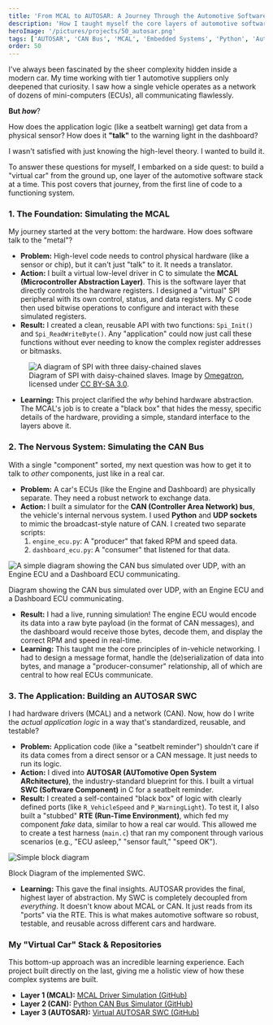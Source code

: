 ```yaml
---
title: 'From MCAL to AUTOSAR: A Journey Through the Automotive Software Stack'
description: 'How I taught myself the core layers of automotive software, from a C-based MCAL driver to a Python CAN bus and a full AUTOSAR application.'
heroImage: '/pictures/projects/50_autosar.png'
tags: ['AUTOSAR', 'CAN Bus', 'MCAL', 'Embedded Systems', 'Python', 'Automotive']
order: 50
---
```


I've always been fascinated by the sheer complexity hidden inside a modern car. My time working with tier 1 automotive suppliers only deepened that curiosity. I saw how a single vehicle operates as a network of dozens of mini-computers (ECUs), all communicating flawlessly.

**But *how***?

How does the application logic (like a seatbelt warning) get data from a physical sensor? How does it **"talk"** to the warning light in the dashboard?

I wasn't satisfied with just knowing the high-level theory. I wanted to build it.

To answer these questions for myself, I embarked on a side quest: to build a "virtual car" from the ground up, one layer of the automotive software stack at a time. This post covers that journey, from the first line of code to a functioning system.

### 1. The Foundation: Simulating the MCAL
My journey started at the very bottom: the hardware. How does software talk to the "metal"?

* **Problem:** High-level code needs to control physical hardware (like a sensor or chip), but it can't just "talk" to it. It needs a translator.
* **Action:** I built a virtual low-level driver in C to simulate the **MCAL (Microcontroller Abstraction Layer)**. This is the software layer that directly controls the hardware registers. I designed a "virtual" SPI peripheral with its own control, status, and data registers. My C code then used bitwise operations to configure and interact with these simulated registers.
* **Result:** I created a clean, reusable API with two functions: `Spi_Init()` and `Spi_ReadWriteByte()`. Any "application" could now just call these functions without ever needing to know the complex register addresses or bitmasks.

<figure class="mx-auto max-w-xl">
  <!-- 
    1. We add "bg-white p-4" to give the transparent SVG 
       a clean white background and some padding.
  -->
  <img 
    src="/pictures/projects/50_SPI_daisy_chain.svg" 
    alt="A diagram of SPI with three daisy-chained slaves" 
    class="w-full rounded-lg bg-white p-4" 
  />
  <figcaption class="text-center text-gray-500 mt-2">
  <!-- This is your main caption -->
  <span class="text-base italic">Diagram of SPI with daisy-chained slaves.</span>
  
  <!-- This is the small, less opaque attribution line -->
  <span class="block text-xs opacity-40 mt-1">
    Image by <a href="https://commons.wikimedia.org/wiki/User:Omegatron" target="_blank" rel="noopener noreferrer" class="underline">Omegatron</a>, 
    licensed under <a href="https://creativecommons.org/licenses/by-sa/3.0/deed.en" target="_blank" rel="noopener noreferrer" class="underline">CC BY-SA 3.0</a>.
  </span>
</figcaption>
</figure>

* **Learning:** This project clarified the *why* behind hardware abstraction. The MCAL's job is to create a "black box" that hides the messy, specific details of the hardware, providing a simple, standard interface to the layers above it.

### 2. The Nervous System: Simulating the CAN Bus
With a single "component" sorted, my next question was how to get it to talk to *other* components, just like in a real car.

* **Problem:** A car's ECUs (like the Engine and Dashboard) are physically separate. They need a robust network to exchange data.
* **Action:** I built a simulator for the **CAN (Controller Area Network) bus**, the vehicle's internal nervous system. I used **Python** and **UDP sockets** to mimic the broadcast-style nature of CAN. I created two separate scripts:
    1.  `engine_ecu.py`: A "producer" that faked RPM and speed data.
    2.  `dashboard_ecu.py`: A "consumer" that listened for that data.

![A simple diagram showing the CAN bus simulated over UDP, with an Engine ECU and a Dashboard ECU communicating.](/pictures/projects/50_CAN.png)
<figcaption class="text-center text-base italic text-gray-500 mt-2 mb-8">
 Diagram showing the CAN bus simulated over UDP, with an Engine ECU and a Dashboard ECU communicating.
</figcaption>

* **Result:** I had a live, running simulation! The engine ECU would encode its data into a raw byte payload (in the format of CAN messages), and the dashboard would receive those bytes, decode them, and display the correct RPM and speed in real-time.
* **Learning:** This taught me the core principles of in-vehicle networking. I had to design a message format, handle the (de)serialization of data into bytes, and manage a "producer-consumer" relationship, all of which are central to how real ECUs communicate.

### 3. The Application: Building an AUTOSAR SWC
I had hardware drivers (MCAL) and a network (CAN). Now, how do I write the *actual application logic* in a way that's standardized, reusable, and testable?

* **Problem:** Application code (like a "seatbelt reminder") shouldn't care if its data comes from a direct sensor or a CAN message. It just needs to run its logic.
* **Action:** I dived into **AUTOSAR (AUTomotive Open System ARchitecture)**, the industry-standard blueprint for this. I built a virtual **SWC (Software Component)** in C for a seatbelt reminder.
* **Result:** I created a self-contained "black box" of logic with clearly defined ports (like `R_VehicleSpeed` and `P_WarningLight`). To test it, I also built a "stubbed" **RTE (Run-Time Environment)**, which fed my component *fake* data, similar to how a real car would. This allowed me to create a test harness (`main.c`) that ran my component through various scenarios (e.g., "ECU asleep," "sensor fault," "speed OK").

![Simple block diagram](/pictures/projects/50_autosar_swc.png)
<figcaption class="text-center text-base italic text-gray-500 mt-2 mb-8">
  Block Diagram of the implemented SWC.
</figcaption>

* **Learning:** This gave the final insights. AUTOSAR provides the final, highest layer of abstraction. My SWC is completely decoupled from *everything*. It doesn't know about MCAL or CAN. It just reads from its "ports" via the RTE. This is what makes automotive software so robust, testable, and reusable across different cars and hardware.

### My "Virtual Car" Stack & Repositories

This bottom-up approach was an incredible learning experience. Each project built directly on the last, giving me a holistic view of how these complex systems are built.

* **Layer 1 (MCAL):** [MCAL Driver Simulation (GitHub)](https://github.com/maimpilly/MCAL-Driver-Sim)
* **Layer 2 (CAN):** [Python CAN Bus Simulator (GitHub)](https://github.com/maimpilly/CAN-Simulator)
* **Layer 3 (AUTOSAR):** [Virtual AUTOSAR SWC (GitHub)](https://github.com/maimpilly/Virtual-AUTOSAR-Software-Component)